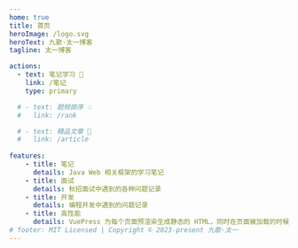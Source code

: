 ```yaml
---
home: true
title: 首页
heroImage: /logo.svg
heroText: 九歌·太一博客
tagline: 太一博客

actions:
  - text: 笔记学习 🧭
    link: /笔记
    type: primary

  # - text: 题频排序 💡
  #   link: /rank

  # - text: 精品文章 📄
  #   link: /article
  
features:
    - title: 笔记
      details: Java Web 相关框架的学习笔记
    - title: 面试
      details: 秋招面试中遇到的各种问题记录
    - title: 开发
      details: 编程开发中遇到的问题记录
    - title: 高性能
      details: VuePress 为每个页面预渲染生成静态的 HTML，同时在页面被加载的时候，将作为 SPA 运行。
# footer: MIT Licensed | Copyright © 2023-present 九歌·太一
---
```

